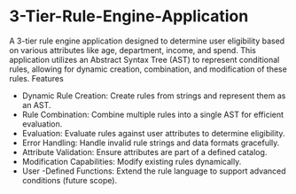 # 3-Tier-Rule-Engine-Application
A 3-tier rule engine application designed to determine user eligibility based on various attributes like age, department, income, and spend. This application utilizes an Abstract Syntax Tree (AST) to represent conditional rules, allowing for dynamic creation, combination, and modification of these rules.
Features
- Dynamic Rule Creation: Create rules from strings and represent them as an AST.
- Rule Combination: Combine multiple rules into a single AST for efficient evaluation.
- Evaluation: Evaluate rules against user attributes to determine eligibility.
- Error Handling: Handle invalid rule strings and data formats gracefully.
- Attribute Validation: Ensure attributes are part of a defined catalog.
- Modification Capabilities: Modify existing rules dynamically.
- User -Defined Functions: Extend the rule language to support advanced conditions (future scope).
